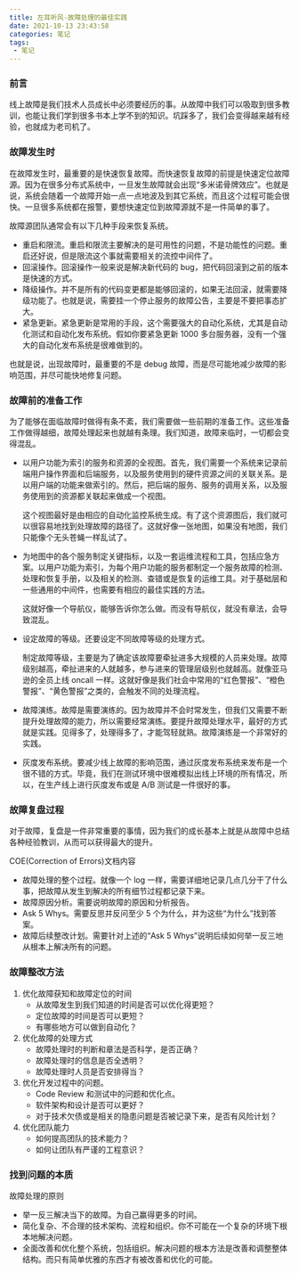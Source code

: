 ```yaml
---
title: 左耳听风-故障处理的最佳实践
date: 2021-10-13 23:43:58
categories: 笔记
tags: 
 - 笔记
---
```


### 前言

线上故障是我们技术人员成长中必须要经历的事。从故障中我们可以吸取到很多教训，也能让我们学到很多书本上学不到的知识。坑踩多了，我们会变得越来越有经验，也就成为老司机了。
<!--more-->

### 故障发生时

在故障发生时，最重要的是快速恢复故障。而快速恢复故障的前提是快速定位故障源。因为在很多分布式系统中，一旦发生故障就会出现“多米诺骨牌效应”。也就是说，系统会随着一个故障开始一点一点地波及到其它系统，而且这个过程可能会很快。一旦很多系统都在报警，要想快速定位到故障源就不是一件简单的事了。

故障源团队通常会有以下几种手段来恢复系统。

* 重启和限流。重启和限流主要解决的是可用性的问题，不是功能性的问题。重启还好说，但是限流这个事就需要相关的流控中间件了。
* 回滚操作。回滚操作一般来说是解决新代码的 bug，把代码回滚到之前的版本是快速的方式。
* 降级操作。并不是所有的代码变更都是能够回滚的，如果无法回滚，就需要降级功能了。也就是说，需要挂一个停止服务的故障公告，主要是不要把事态扩大。
* 紧急更新。紧急更新是常用的手段，这个需要强大的自动化系统，尤其是自动化测试和自动化发布系统。假如你要紧急更新 1000 多台服务器，没有一个强大的自动化发布系统是很难做到的。

也就是说，出现故障时，最重要的不是 debug 故障，而是尽可能地减少故障的影响范围，并尽可能快地修复问题。

### 故障前的准备工作

为了能够在面临故障时做得有条不紊，我们需要做一些前期的准备工作。这些准备工作做得越细，故障处理起来也就越有条理。我们知道，故障来临时，一切都会变得混乱。

* 以用户功能为索引的服务和资源的全视图。首先，我们需要一个系统来记录前端用户操作界面和后端服务，以及服务使用到的硬件资源之间的关联关系。是以用户端的功能来做索引的。然后，把后端的服务、服务的调用关系，以及服务使用到的资源都关联起来做成一个视图。

  这个视图最好是由相应的自动化监控系统生成。有了这个资源图后，我们就可以很容易地找到处理故障的路径了。这就好像一张地图，如果没有地图，我们只能像个无头苍蝇一样乱试了。
* 为地图中的各个服务制定关键指标，以及一套运维流程和工具，包括应急方案。以用户功能为索引，为每个用户功能的服务都制定一个服务故障的检测、处理和恢复手册，以及相关的检测、查错或是恢复的运维工具。对于基础层和一些通用的中间件，也需要有相应的最佳实践的方法。

  这就好像一个导航仪，能够告诉你怎么做。而没有导航仪，就没有章法，会导致混乱。
* 设定故障的等级。还要设定不同故障等级的处理方式。

  制定故障等级，主要是为了确定该故障要牵扯进多大规模的人员来处理。故障级别越高，牵扯进来的人就越多，参与进来的管理层级别也就越高。就像亚马逊的全员上线 oncall 一样。这就好像是我们社会中常用的“红色警报”、“橙色警报”、“黄色警报”之类的，会触发不同的处理流程。
* 故障演练。故障是需要演练的。因为故障并不会时常发生，但我们又需要不断提升处理故障的能力，所以需要经常演练。要提升故障处理水平，最好的方式就是实践。见得多了，处理得多了，才能驾轻就熟。故障演练是一个非常好的实践。
* 灰度发布系统。要减少线上故障的影响范围，通过灰度发布系统来发布是一个很不错的方式。毕竟，我们在测试环境中很难模拟出线上环境的所有情况，所以，在生产线上进行灰度发布或是 A/B 测试是一件很好的事。

### 故障复盘过程

对于故障，复盘是一件非常重要的事情，因为我们的成长基本上就是从故障中总结各种经验教训，从而可以获得最大的提升。

COE(Correction of Errors)文档内容

* 故障处理的整个过程。就像一个 log 一样，需要详细地记录几点几分干了什么事，把故障从发生到解决的所有细节过程都记录下来。
* 故障原因分析。需要说明故障的原因和分析报告。
* Ask 5 Whys。需要反思并反问至少 5 个为什么，并为这些“为什么”找到答案。
* 故障后续整改计划。需要针对上述的“Ask 5 Whys”说明后续如何举一反三地从根本上解决所有的问题。

### 故障整改方法

1. 优化故障获知和故障定位的时间
    * 从故障发生到我们知道的时间是否可以优化得更短？
    * 定位故障的时间是否可以更短？
    * 有哪些地方可以做到自动化？
2. 优化故障的处理方式
    * 故障处理时的判断和章法是否科学，是否正确？
    * 故障处理时的信息是否全透明？
    * 故障处理时人员是否安排得当？
3. 优化开发过程中的问题。
    * Code Review 和测试中的问题和优化点。
    * 软件架构和设计是否可以更好？
    * 对于技术欠债或是相关的隐患问题是否被记录下来，是否有风险计划？
4. 优化团队能力
    * 如何提高团队的技术能力？
    * 如何让团队有严谨的工程意识？

### 找到问题的本质

故障处理的原则

* 举一反三解决当下的故障。为自己赢得更多的时间。
* 简化复杂、不合理的技术架构、流程和组织。你不可能在一个复杂的环境下根本地解决问题。
* 全面改善和优化整个系统，包括组织。解决问题的根本方法是改善和调整整体结构。而只有简单优雅的东西才有被改善和优化的可能。
